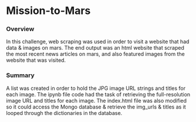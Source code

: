 # Mission-to-Mars

### Overview
In this challenge, web scraping was used in order to visit a website that had data & images on mars. The end output was an html website that scraped the most recent news articles on mars, and also featured images from the website that was visited.

### Summary
A list was created in order to hold the JPG image URL strings and titles for each image. The ipynb file code had the task of retrieving the full-resolution image URL and titles for each image. The index.html file was also modified so it could access the Mongo database & retrieve the img_urls & titles as it looped through the dictionaries in the database. 

